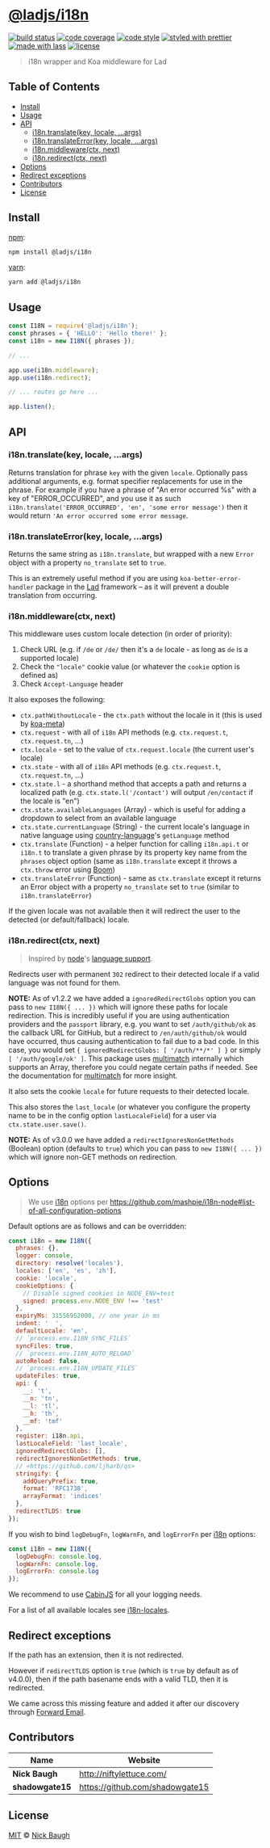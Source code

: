 # [**@ladjs/i18n**](https://github.com/ladjs/i18n)

[![build status](https://img.shields.io/travis/ladjs/i18n.svg)](https://travis-ci.org/ladjs/i18n)
[![code coverage](https://img.shields.io/codecov/c/github/ladjs/i18n.svg)](https://codecov.io/gh/ladjs/i18n)
[![code style](https://img.shields.io/badge/code_style-XO-5ed9c7.svg)](https://github.com/sindresorhus/xo)
[![styled with prettier](https://img.shields.io/badge/styled_with-prettier-ff69b4.svg)](https://github.com/prettier/prettier)
[![made with lass](https://img.shields.io/badge/made_with-lass-95CC28.svg)](https://lass.js.org)
[![license](https://img.shields.io/github/license/ladjs/i18n.svg)](<>)

> i18n wrapper and Koa middleware for Lad


## Table of Contents

* [Install](#install)
* [Usage](#usage)
* [API](#api)
  * [i18n.translate(key, locale, ...args)](#i18ntranslatekey-locale-args)
  * [i18n.translateError(key, locale, ...args)](#i18ntranslateerrorkey-locale-args)
  * [i18n.middleware(ctx, next)](#i18nmiddlewarectx-next)
  * [i18n.redirect(ctx, next)](#i18nredirectctx-next)
* [Options](#options)
* [Redirect exceptions](#redirect-exceptions)
* [Contributors](#contributors)
* [License](#license)


## Install

[npm][]:

```sh
npm install @ladjs/i18n
```

[yarn][]:

```sh
yarn add @ladjs/i18n
```


## Usage

```js
const I18N = require('@ladjs/i18n');
const phrases = { 'HELLO': 'Hello there!' };
const i18n = new I18N({ phrases });

// ...

app.use(i18n.middleware);
app.use(i18n.redirect);

// ... routes go here ...

app.listen();
```


## API

### i18n.translate(key, locale, ...args)

Returns translation for phrase `key` with the given `locale`.  Optionally pass additional arguments, e.g. format specifier replacements for use in the phrase.  For example if you have a phrase of "An error occurred %s" with a key of "ERROR_OCCURRED", and you use it as such `i18n.translate('ERROR_OCCURRED', 'en', 'some error message')` then it would return `'An error occurred some error message`.

### i18n.translateError(key, locale, ...args)

Returns the same string as `i18n.translate`, but wrapped with a new `Error` object with a property `no_translate` set to `true`.

This is an extremely useful method if you are using `koa-better-error-handler` package in the [Lad][] framework – as it will prevent a double translation from occurring.

### i18n.middleware(ctx, next)

This middleware uses custom locale detection (in order of priority):

1. Check URL (e.g. if `/de` or `/de/` then it's a `de` locale - as long as `de` is a supported locale)
2. Check the `"locale"` cookie value (or whatever the `cookie` option is defined as)
3. Check `Accept-Language` header

It also exposes the following:

* `ctx.pathWithoutLocale` - the `ctx.path` without the locale in it (this is used by [koa-meta][])
* `ctx.request` - with all of `i18n` API methods (e.g. `ctx.request.t`, `ctx.request.tn`, ...)
* `ctx.locale` - set to the value of `ctx.request.locale` (the current user's locale)
* `ctx.state` - with all of `i18n` API methods (e.g. `ctx.request.t`, `ctx.request.tn`, ...)
* `ctx.state.l` - a shorthand method that accepts a path and returns a localized path (e.g. `ctx.state.l('/contact')` will output `/en/contact` if the locale is "en")
* `ctx.state.availableLanguages` (Array) - which is useful for adding a dropdown to select from an available language
* `ctx.state.currentLanguage` (String) - the current locale's language in native language using [country-language][]'s `getLanguage` method
* `ctx.translate` (Function) - a helper function for calling `i18n.api.t` or `i18n.t` to translate a given phrase by its property key name from the `phrases` object option (same as `i18n.translate` except it throws a `ctx.throw` error using [Boom][])
* `ctx.translateError` (Function) - same as `ctx.translate` except it returns an Error object with a property `no_translate` set to `true` (similar to `i18n.translateError`)

If the given locale was not available then it will redirect the user to the detected (or default/fallback) locale.

### i18n.redirect(ctx, next)

> Inspired by [node][]'s [language support][language-support].

Redirects user with permanent `302` redirect to their detected locale if a valid language was not found for them.

**NOTE:** As of v1.2.2 we have added a `ignoredRedirectGlobs` option you can pass to `new I18N({ ... })` which will ignore these paths for locale redirection.  This is incredibly useful if you are using authentication providers and the `passport` library, e.g. you want to set `/auth/github/ok` as the callback URL for GitHub, but a redirect to `/en/auth/github/ok` would have occurred, thus causing authentication to fail due to a bad code.  In this case, you would set `{ ignoredRedirectGlobs: [ '/auth/**/*' ] }` or simply `[ '/auth/google/ok' ]`.  This package uses [multimatch][] internally which supports an Array, therefore you could negate certain paths if needed.  See the documentation for [multimatch][] for more insight.

It also sets the cookie `locale` for future requests to their detected locale.

This also stores the `last_locale` (or whatever you configure the property name to be in the config option `lastLocaleField`) for a user via `ctx.state.user.save()`.

**NOTE:** As of v3.0.0 we have added a `redirectIgnoresNonGetMethods` (Boolean) option (defaults to `true`) which you can pass to `new I18N({ ... })` which will ignore non-GET methods on redirection.


## Options

> We use [i18n][] options per <https://github.com/mashpie/i18n-node#list-of-all-configuration-options>

Default options are as follows and can be overridden:

```js
const i18n = new I18N({
  phrases: {},
  logger: console,
  directory: resolve('locales'),
  locales: ['en', 'es', 'zh'],
  cookie: 'locale',
  cookieOptions: {
    // Disable signed cookies in NODE_ENV=test
    signed: process.env.NODE_ENV !== 'test'
  },
  expiryMs: 31556952000, // one year in ms
  indent: '  ',
  defaultLocale: 'en',
  // `process.env.I18N_SYNC_FILES`
  syncFiles: true,
  // `process.env.I18N_AUTO_RELOAD`
  autoReload: false,
  // `process.env.I18N_UPDATE_FILES`
  updateFiles: true,
  api: {
    __: 't',
    __n: 'tn',
    __l: 'tl',
    __h: 'th',
    __mf: 'tmf'
  },
  register: i18n.api,
  lastLocaleField: 'last_locale',
  ignoredRedirectGlobs: [],
  redirectIgnoresNonGetMethods: true,
  // <https://github.com/ljharb/qs>
  stringify: {
    addQueryPrefix: true,
    format: 'RFC1738',
    arrayFormat: 'indices'
  },
  redirectTLDS: true
});
```

If you wish to bind `logDebugFn`, `logWarnFn`, and `logErrorFn` per [i18n][] options:

```js
const i18n = new I18N({
  logDebugFn: console.log,
  logWarnFn: console.log,
  logErrorFn: console.log
});
```

We recommend to use [CabinJS][cabin] for all your logging needs.

For a list of all available locales see [i18n-locales][].


## Redirect exceptions

If the path has an extension, then it is not redirected.

However if `redirectTLDS` option is `true` (which is `true` by default as of v4.0.0), then if the path basename ends with a valid TLD, then it is redirected.

We came across this missing feature and added it after our discovery through [Forward Email](https://forwardemail.net).


## Contributors

| Name             | Website                           |
| ---------------- | --------------------------------- |
| **Nick Baugh**   | <http://niftylettuce.com/>        |
| **shadowgate15** | <https://github.com/shadowgate15> |


## License

[MIT](LICENSE) © [Nick Baugh](http://niftylettuce.com/)


## 

[npm]: https://www.npmjs.com/

[yarn]: https://yarnpkg.com/

[i18n]: https://github.com/mashpie/i18n-node

[i18n-locales]: https://github.com/ladjs/i18n-locales

[koa-meta]: https://github.com/ladjs/koa-meta

[country-language]: https://github.com/bdswiss/country-language

[boom]: https://github.com/hapijs/boom

[node]: https://nodejs.org

[language-support]: https://github.com/nodejs/nodejs.org/commit/d6cdd942a8fc0fffcf6879eca124295e95991bbc#diff-78c12f5adc1848d13b1c6f07055d996eR59

[cabin]: https://cabinjs.com

[multimatch]: https://github.com/sindresorhus/multimatch

[lad]: https://github.com/ladjs/lad
